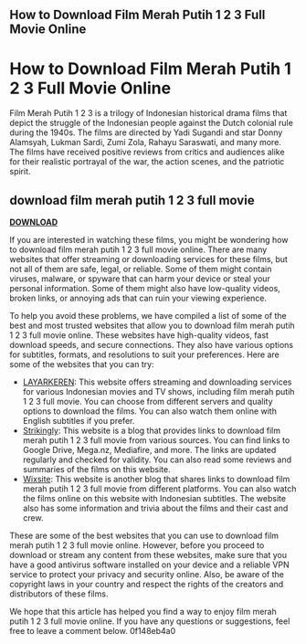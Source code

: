 ## How to Download Film Merah Putih 1 2 3 Full Movie Online

  
# How to Download Film Merah Putih 1 2 3 Full Movie Online
 
Film Merah Putih 1 2 3 is a trilogy of Indonesian historical drama films that depict the struggle of the Indonesian people against the Dutch colonial rule during the 1940s. The films are directed by Yadi Sugandi and star Donny Alamsyah, Lukman Sardi, Zumi Zola, Rahayu Saraswati, and many more. The films have received positive reviews from critics and audiences alike for their realistic portrayal of the war, the action scenes, and the patriotic spirit.
 
## download film merah putih 1 2 3 full movie


[**DOWNLOAD**](https://poitaihanew.blogspot.com/?l=2tKBiz)

 
If you are interested in watching these films, you might be wondering how to download film merah putih 1 2 3 full movie online. There are many websites that offer streaming or downloading services for these films, but not all of them are safe, legal, or reliable. Some of them might contain viruses, malware, or spyware that can harm your device or steal your personal information. Some of them might also have low-quality videos, broken links, or annoying ads that can ruin your viewing experience.
 
To help you avoid these problems, we have compiled a list of some of the best and most trusted websites that allow you to download film merah putih 1 2 3 full movie online. These websites have high-quality videos, fast download speeds, and secure connections. They also have various options for subtitles, formats, and resolutions to suit your preferences. Here are some of the websites that you can try:
 
- [LAYARKEREN](http://139.99.33.217/merah-putih-2009/): This website offers streaming and downloading services for various Indonesian movies and TV shows, including film merah putih 1 2 3 full movie. You can choose from different servers and quality options to download the films. You can also watch them online with English subtitles if you prefer.
- [Strikingly](https://emoussaigi.mystrikingly.com/blog/download-film-merah-putih-1-2-3-full-movie): This website is a blog that provides links to download film merah putih 1 2 3 full movie from various sources. You can find links to Google Drive, Mega.nz, Mediafire, and more. The links are updated regularly and checked for validity. You can also read some reviews and summaries of the films on this website.
- [Wixsite](https://olivaweitkamp67964.wixsite.com/maifiddringturk/post/download-film-merah-putih-1-2-3-full-movie): This website is another blog that shares links to download film merah putih 1 2 3 full movie from different platforms. You can also watch the films online on this website with Indonesian subtitles. The website also has some information and trivia about the films and their cast and crew.

These are some of the best websites that you can use to download film merah putih 1 2 3 full movie online. However, before you proceed to download or stream any content from these websites, make sure that you have a good antivirus software installed on your device and a reliable VPN service to protect your privacy and security online. Also, be aware of the copyright laws in your country and respect the rights of the creators and distributors of these films.
 
We hope that this article has helped you find a way to enjoy film merah putih 1 2 3 full movie online. If you have any questions or suggestions, feel free to leave a comment below.
 0f148eb4a0
